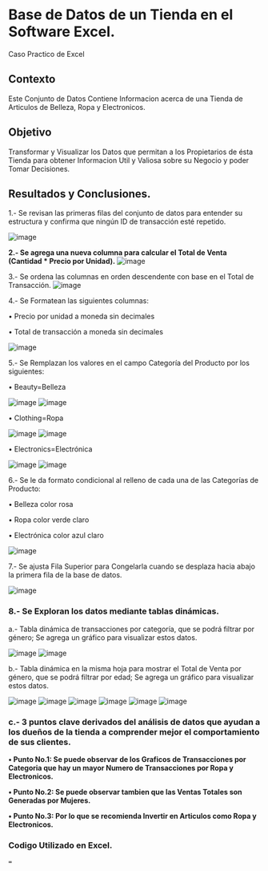 # Base de Datos de un Tienda en el Software Excel.
Caso Practico de Excel

## Contexto
Este Conjunto de Datos Contiene Informacion acerca de una Tienda de Articulos de Belleza, Ropa y Electronicos.

## Objetivo
Transformar y Visualizar los Datos que permitan a los Propietarios de ésta Tienda para obtener Informacion Util y Valiosa sobre su Negocio y poder Tomar Decisiones.

## Resultados y Conclusiones.
1.- Se revisan las primeras filas del conjunto de datos para entender su estructura y confirma que ningún ID de transacción esté repetido.

![image](https://github.com/user-attachments/assets/ae573cb4-0e58-442e-bdbe-d146c882963d)

**2.- Se agrega una nueva columna para calcular el Total de Venta (Cantidad * Precio por Unidad).**
![image](https://github.com/user-attachments/assets/2574dd2d-837d-438d-876a-0c2bd47a129f)

3.- Se ordena las columnas en orden descendente con base en el Total de Transacción.
![image](https://github.com/user-attachments/assets/39bf85f5-ecb4-4fe2-bbbf-e2a80e3b28bc)

4.- Se Formatean las siguientes columnas:

•	Precio por unidad a moneda sin decimales

•	Total de transacción a moneda sin decimales

![image](https://github.com/user-attachments/assets/65090906-fec3-42fd-a199-bbca82c6c7d1)

5.- Se Remplazan los valores en el campo Categoría del Producto por los siguientes:

•	Beauty=Belleza

![image](https://github.com/user-attachments/assets/5a0845f5-e704-436f-95b2-b26eb13831ba)
![image](https://github.com/user-attachments/assets/0a85222b-37e3-4328-a48d-37c513f7a346)

•	Clothing=Ropa

![image](https://github.com/user-attachments/assets/95ad9c60-a269-492e-a79c-56f8e2824630)
![image](https://github.com/user-attachments/assets/5c633afa-31c4-4322-b72d-1f2c05e39f8a)



•	Electronics=Electrónica

![image](https://github.com/user-attachments/assets/8488b711-d023-4c2e-a6c9-afcd1c8ecf35)
![image](https://github.com/user-attachments/assets/c19ae7d2-ff95-424e-b70f-726ffc4f8526)

6.- Se le da formato condicional al relleno de cada una de las Categorías de Producto: 

•	Belleza color rosa

•	Ropa color verde claro

•	Electrónica color azul claro

![image](https://github.com/user-attachments/assets/37fef30c-a366-420a-a3a2-c798d31ec177)

7.- Se ajusta Fila Superior para Congelarla cuando se desplaza hacia abajo la primera fila de la base de datos.

![image](https://github.com/user-attachments/assets/8dc63e79-be41-47cb-85fc-31cb60275c64)

### 8.- Se Exploran los datos mediante tablas dinámicas.

a.- Tabla dinámica de transacciones por categoría, que se podrá filtrar por género; Se agrega un gráfico para visualizar estos datos.

![image](https://github.com/user-attachments/assets/f811be8a-c6da-4a58-8276-55f7d71497cf)
![image](https://github.com/user-attachments/assets/aafa8670-1b26-445a-abed-7d3bb1483c87)

b.- Tabla dinámica en la misma hoja para mostrar el Total de Venta por género, que se podrá filtrar por edad; Se agrega un gráfico para visualizar estos datos.

![image](https://github.com/user-attachments/assets/56032162-b374-47f2-b39e-e7c7dbaba298)
![image](https://github.com/user-attachments/assets/e958f5f9-ac69-4b9b-a5e8-966ae029d126)
![image](https://github.com/user-attachments/assets/440e538b-6df5-4794-b3ad-b3c15372260a)
![image](https://github.com/user-attachments/assets/2a78f41e-9b6d-4e47-a0e4-b795fcb5e0a8)
![image](https://github.com/user-attachments/assets/6ab5f73e-52cb-4548-994a-b161f7cfc906)
![image](https://github.com/user-attachments/assets/c72b46e7-45e0-4846-b979-0162c2b0035f)

### c.- 3 puntos clave derivados del análisis de datos que ayudan a los dueños de la tienda a comprender mejor el comportamiento de sus clientes.

**•	Punto No.1: Se puede observar de los Graficos de Transacciones por Categoria que hay un mayor Numero de Transacciones por Ropa y Electronicos.** 

**•	Punto No.2: Se puede observar tambien que las Ventas Totales son Generadas por Mujeres.**

**•	Punto No.3: Por lo que se recomienda Invertir en Articulos como Ropa y Electronicos.**



### Codigo Utilizado en Excel.
```=```
